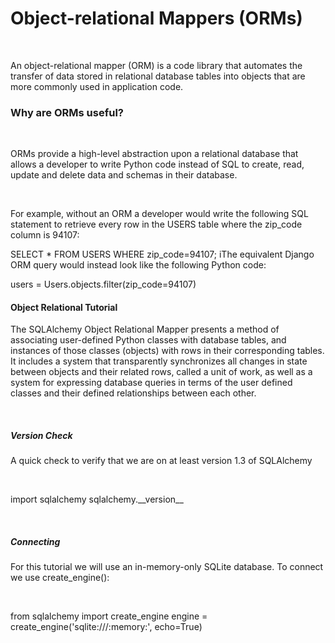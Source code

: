 <html>
<head>
</head>
<h1>Object-relational Mappers (ORMs)</h1>
<br>
<p>An object-relational mapper (ORM) is a code library that automates the transfer of data stored in relational database tables into objects that are more commonly used in application code.</p>

<h3>Why are ORMs useful?</h3>
<br>
<p>ORMs provide a high-level abstraction upon a relational database that allows a developer to write Python code instead of SQL to create, read, update and delete data and schemas in their database.</p>
<br>
<p>For example, without an ORM a developer would write the following SQL statement to retrieve every row in the USERS table where the zip_code column is 94107:

SELECT * FROM USERS WHERE zip_code=94107;
iThe equivalent Django ORM query would instead look like the following Python code:

users = Users.objects.filter(zip_code=94107)
</p>
<h4> Object Relational Tutorial </h4>
<p>The SQLAlchemy Object Relational Mapper presents a method of associating user-defined Python classes with database tables, and instances of those classes (objects) with rows in their corresponding tables. It includes a system that transparently synchronizes all changes in state between objects and their related rows, called a unit of work, as well as a system for expressing database queries in terms of the user defined classes and their defined relationships between each other.</p>
<br>
<h5>Version Check</h5>
<p>A quick check to verify that we are on at least version 1.3 of SQLAlchemy</p>
<br>
<p>import sqlalchemy
sqlalchemy.__version__ </p>
<br>
<h5>Connecting</h5>
<p>For this tutorial we will use an in-memory-only SQLite database. To connect we use create_engine():</p>
<br>
<p>from sqlalchemy import create_engine
engine = create_engine('sqlite:///:memory:', echo=True)</p>

</html>
